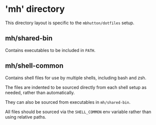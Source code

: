 # 'mh' directory

This directory layout is specific to the ``mbhutton/dotfiles`` setup.

## mh/shared-bin

Contains executables to be included in ``PATH``.

## mh/shell-common

Contains shell files for use by multiple shells,
including bash and zsh.

The files are indented to be sourced directly from
each shell setup as needed, rather than automatically.

They can also be sourced from executables in ``mh/shared-bin``.

All files should be sourced via the ``SHELL_COMMON`` env variable
rather than using relative paths.
